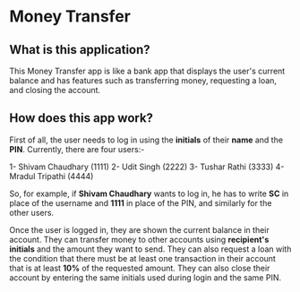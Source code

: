 # Money Transfer

## What is this application?

This Money Transfer app is like a bank app that displays the user's current balance and has features such as transferring money, requesting a loan, and closing the account.

## How does this app work?

First of all, the user needs to log in using the **initials** of their **name** and the **PIN**.
Currently, there are four users:-

1- Shivam Chaudhary (1111)
2- Udit Singh (2222)
3- Tushar Rathi (3333)
4- Mradul Tripathi (4444)

So, for example, if **Shivam Chaudhary** wants to log in, he has to write **SC** in place of the username and **1111** in place of the PIN, and similarly for the other users.

Once the user is logged in, they are shown the current balance in their account.
They can transfer money to other accounts using **recipient's initials** and the amount they want to send.
They can also request a loan with the condition that there must be at least one transaction in their account that is at least **10%** of the requested amount.
They can also close their account by entering the same initials used during login and the same PIN.
